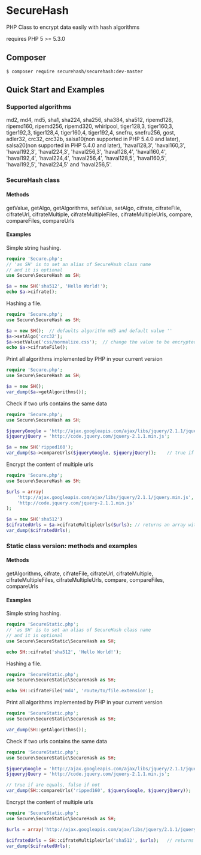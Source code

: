 # SecureHash

PHP Class to encrypt data easily with hash algorithms

requires PHP 5 >= 5.3.0

## Composer

	$ composer require securehash/securehash:dev-master

## Quick Start and Examples

### Supported algorithms

md2, md4, md5, sha1, sha224, sha256, sha384, sha512, ripemd128, ripemd160, ripemd256, ripemd320, whirlpool, tiger128,3, tiger160,3, tiger192,3, tiger128,4, tiger160,4, tiger192,4, snefru, snefru256, gost, adler32, crc32, crc32b, salsa10(non supported in PHP 5.4.0 and later), salsa20(non supported in PHP 5.4.0 and later), 'haval128,3', 'haval160,3', 'haval192,3', 'haval224,3', 'haval256,3', 'haval128,4', 'haval160,4', 'haval192,4', 'haval224,4', 'haval256,4', 'haval128,5', 'haval160,5', 'haval192,5', 'haval224,5' and 'haval256,5'.

### SecureHash class

#### Methods

getValue, getAlgo, getAlgorithms, setValue, setAlgo, cifrate, cifrateFile, cifrateUrl, cifrateMultiple, cifrateMultipleFiles, cifrateMultipleUrls, compare, compareFiles, compareUrls

#### Examples

Simple string hashing.

```php
require 'Secure.php';
// 'as SH' is to set an alias of SecureHash class name
// and it is optional
use Secure\SecureHash as SH;

$a = new SH('sha512', 'Hello World!');
echo $a->cifrate();
```

Hashing a file.

```php
require 'Secure.php';
use Secure\SecureHash as SH;

$a = new SH();	// defaults algorithm md5 and default value ''
$a->setAlgo('crc32');
$a->setValue('css/normalize.css');	// change the value to be encrypted
echo $a->cifrateFile();
```

Print all algorithms implemented by PHP in your current version

```php
require 'Secure.php';
use Secure\SecureHash as SH;

$a = new SH();
var_dump($a->getAlgorithms());
```

Check if two urls contains the same data

```php
require 'Secure.php';
use Secure\SecureHash as SH;

$jqueryGoogle = 'http://ajax.googleapis.com/ajax/libs/jquery/2.1.1/jquery.min.js';
$jqueryjQuery = 'http://code.jquery.com/jquery-2.1.1.min.js';

$a = new SH('ripped160');
var_dump($a->compareUrls($jqueryGoogle, $jqueryjQuery));	// true if are equals, false if not
```

Encrypt the content of multiple urls

```php
require 'Secure.php';
use Secure\SecureHash as SH;

$urls = array(
	'http://ajax.googleapis.com/ajax/libs/jquery/2.1.1/jquery.min.js',
	'http://code.jquery.com/jquery-2.1.1.min.js'
);

$a = new SH('sha512')
$cifratedUrls = $a->cifrateMultipleUrls($urls);	// returns an array with the data encripted
var_dump($cifratedUrls);
```


### Static class version: methods and examples

#### Methods

getAlgorithms, cifrate, cifrateFile, cifrateUrl, cifrateMultiple, cifrateMultipleFiles, cifrateMultipleUrls, compare, compareFiles, compareUrls

#### Examples

Simple string hashing.

```php
require 'SecureStatic.php';
// 'as SH' is to set an alias of SecureHash class name
// and it is optional
use Secure\SecureStatic\SecureHash as SH;

echo SH::cifrate('sha512', 'Hello World!');
```

Hashing a file.

```php
require 'SecureStatic.php';
use Secure\SecureStatic\SecureHash as SH;

echo SH::cifrateFile('md4', 'route/to/file.extension');
```

Print all algorithms implemented by PHP in your current version

```php
require 'SecureStatic.php';
use Secure\SecureStatic\SecureHash as SH;

var_dump(SH::getAlgorithms());
```

Check if two urls contains the same data

```php
require 'SecureStatic.php';
use Secure\SecureStatic\SecureHash as SH;

$jqueryGoogle = 'http://ajax.googleapis.com/ajax/libs/jquery/2.1.1/jquery.min.js';
$jqueryjQuery = 'http://code.jquery.com/jquery-2.1.1.min.js';

// true if are equals, false if not
var_dump(SH::compareUrls('ripped160', $jqueryGoogle, $jqueryjQuery));
```

Encrypt the content of multiple urls

```php
require 'SecureStatic.php';
use Secure\SecureStatic\SecureHash as SH;

$urls = array('http://ajax.googleapis.com/ajax/libs/jquery/2.1.1/jquery.min.js', 'http://code.jquery.com/jquery-2.1.1.min.js');

$cifratedUrls = SH::cifrateMultipleUrls('sha512', $urls);	// returns an array with the data encripted
var_dump($cifratedUrls);
```

